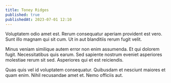 ```yaml
---
title: Toney Ridges
published: true
publishedAt: 2023-07-01 12:10
---
```


Voluptatem odio amet est. Rerum consequatur aperiam provident est vero. Sunt illo magnam qui sit cum. Ut in aut blanditiis rerum fugit velit.

Minus veniam similique autem error non enim assumenda. Et qui dolorem fugit. Necessitatibus quis earum. Sed sapiente nostrum eveniet asperiores molestiae rerum sit sed. Asperiores qui et est reiciendis.

Quas quis vel id voluptatem consequatur. Quibusdam et nesciunt maiores et quam enim. Nihil recusandae amet et. Nemo officiis aut.